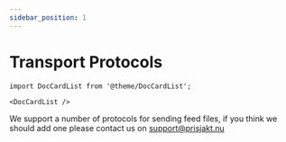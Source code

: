 ```yaml
---
sidebar_position: 1
---
```


# Transport Protocols

```mdx-code-block
import DocCardList from '@theme/DocCardList';

<DocCardList />
```

We support a number of protocols for sending feed files, if you think we should add one please contact us on support@prisjakt.nu